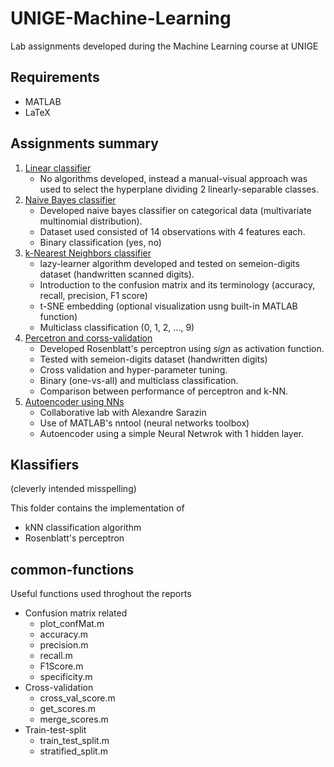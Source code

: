 # UNIGE-Machine-Learning 
Lab assignments developed during the Machine Learning course at UNIGE

## Requirements
* MATLAB
* LaTeX

## Assignments summary

1. [Linear classifier](/Assignment%201%20-%20linear-threshold%20classifier/Report/lab1_linearClassifiers.pdf)
   * No algorithms developed, instead a manual-visual approach was used to select the hyperplane dividing 2 linearly-separable classes.
1. [Naive Bayes classifier](/Assignment%202%20-%20Naive%20Bayes%20classifier/Report/lab2_naiveBayesClassifier.pdf)
   * Developed naive bayes classifier on categorical data (multivariate multinomial distribution).  
   * Dataset used consisted of 14 observations with 4 features each.
   * Binary classification (yes, no)
1. [k-Nearest Neighbors classifier](/Assignment%203%20-%20KNN%20classifier/Report/lab3_kNNClassifier.pdf)
   * lazy-learner algorithm developed and tested on semeion-digits dataset (handwritten scanned digits). 
   * Introduction to the confusion matrix and its terminology (accuracy, recall, precision, F1 score)
   * t-SNE embedding (optional visualization usng built-in MATLAB function)
   * Multiclass classification (0, 1, 2, ..., 9)
1. [Percetron and corss-validation](/Assignment%204%20-%20Perceptron%20CV/Report/lab4_perceptronClassifier.pdf)
   * Developed Rosenblatt's perceptron using _sign_ as activation function.
   * Tested with semeion-digits dataset (handwritten digits)
   * Cross validation and hyper-parameter tuning.
   * Binary (one-vs-all) and multiclass classification.
   * Comparison between performance of perceptron and k-NN.
1. [Autoencoder using NNs](/Assignment%205%20-%20Perceptron%20CV/Report/lab5_autoencoder.pdf)
   * Collaborative lab with Alexandre Sarazin
   * Use of MATLAB's nntool (neural networks toolbox)
   * Autoencoder using a simple Neural Netwrok with 1 hidden layer.
  
## Klassifiers
(cleverly intended misspelling)

This folder contains the implementation of
* kNN classification algorithm
* Rosenblatt's perceptron

## common-functions

Useful functions used throghout the reports
* Confusion matrix related
  * plot_confMat.m
  * accuracy.m
  * precision.m
  * recall.m
  * F1Score.m
  * specificity.m
* Cross-validation
  * cross_val_score.m
  * get_scores.m
  * merge_scores.m
* Train-test-split
  * train_test_split.m
  * stratified_split.m
